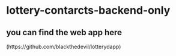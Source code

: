 # lottery-contarcts-backend-only


<h2>you can find the web app here </h2>(https://github.com/blackthedevil/lotterydapp)
